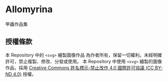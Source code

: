 # Allomyrina
甲蟲作品集

## 授權條款

本 Repository 中的 `<svg>` 繪製圖像作品 為作者所有，保留一切權利。未經明確許可，禁止複製、修改、分發或使用。
本 Repository 中使用 `<svg>` 繪製的圖像作品，採用 [Creative Commons 姓名標示-禁止改作 4.0 國際許可協議 (CC BY-ND 4.0)](https://creativecommons.org/licenses/by-nd/4.0/deed.zh_TW) 授權。

